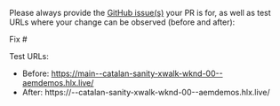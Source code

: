 Please always provide the [GitHub issue(s)](../issues) your PR is for, as well as test URLs where your change can be observed (before and after):

Fix #<gh-issue-id>

Test URLs:
- Before: https://main--catalan-sanity-xwalk-wknd-00--aemdemos.hlx.live/
- After: https://<branch>--catalan-sanity-xwalk-wknd-00--aemdemos.hlx.live/
